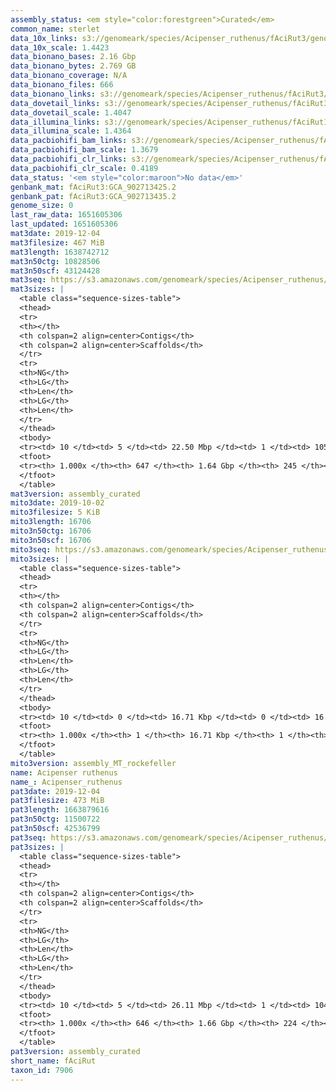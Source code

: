 ```yaml
---
assembly_status: <em style="color:forestgreen">Curated</em>
common_name: sterlet
data_10x_links: s3://genomeark/species/Acipenser_ruthenus/fAciRut3/genomic_data/10x/<br>
data_10x_scale: 1.4423
data_bionano_bases: 2.16 Gbp
data_bionano_bytes: 2.769 GB
data_bionano_coverage: N/A
data_bionano_files: 666
data_bionano_links: s3://genomeark/species/Acipenser_ruthenus/fAciRut3/genomic_data/bionano/<br>
data_dovetail_links: s3://genomeark/species/Acipenser_ruthenus/fAciRut3/genomic_data/dovetail/<br>
data_dovetail_scale: 1.4047
data_illumina_links: s3://genomeark/species/Acipenser_ruthenus/fAciRut1/genomic_data/illumina/<br>s3://genomeark/species/Acipenser_ruthenus/fAciRut2/genomic_data/illumina/<br>
data_illumina_scale: 1.4364
data_pacbiohifi_bam_links: s3://genomeark/species/Acipenser_ruthenus/fAciRut3/genomic_data/pacbio_hifi/<br>
data_pacbiohifi_bam_scale: 1.3679
data_pacbiohifi_clr_links: s3://genomeark/species/Acipenser_ruthenus/fAciRut3/genomic_data/pacbio_hifi/<br>
data_pacbiohifi_clr_scale: 0.4189
data_status: '<em style="color:maroon">No data</em>'
genbank_mat: fAciRut3:GCA_902713425.2
genbank_pat: fAciRut3:GCA_902713435.2
genome_size: 0
last_raw_data: 1651605306
last_updated: 1651605306
mat3date: 2019-12-04
mat3filesize: 467 MiB
mat3length: 1638742712
mat3n50ctg: 10828506
mat3n50scf: 43124428
mat3seq: https://s3.amazonaws.com/genomeark/species/Acipenser_ruthenus/fAciRut3/assembly_curated/fAciRut3.mat.cur.20191204.fasta.gz
mat3sizes: |
  <table class="sequence-sizes-table">
  <thead>
  <tr>
  <th></th>
  <th colspan=2 align=center>Contigs</th>
  <th colspan=2 align=center>Scaffolds</th>
  </tr>
  <tr>
  <th>NG</th>
  <th>LG</th>
  <th>Len</th>
  <th>LG</th>
  <th>Len</th>
  </tr>
  </thead>
  <tbody>
  <tr><td> 10 </td><td> 5 </td><td> 22.50 Mbp </td><td> 1 </td><td> 105.01 Mbp </td></tr>  <tr><td> 20 </td><td> 13 </td><td> 20.03 Mbp </td><td> 3 </td><td> 87.32 Mbp </td></tr>  <tr><td> 30 </td><td> 22 </td><td> 15.87 Mbp </td><td> 4 </td><td> 87.19 Mbp </td></tr>  <tr><td> 40 </td><td> 33 </td><td> 12.96 Mbp </td><td> 7 </td><td> 59.37 Mbp </td></tr>  <tr style="background-color:#cccccc;"><td> 50 </td><td> 47 </td><td style="background-color:#88ff88;"> 10.83 Mbp </td><td> 10 </td><td style="background-color:#88ff88;"> 43.12 Mbp </td></tr>  <tr><td> 60 </td><td> 64 </td><td> 8.19 Mbp </td><td> 14 </td><td> 35.49 Mbp </td></tr>  <tr><td> 70 </td><td> 89 </td><td> 5.35 Mbp </td><td> 19 </td><td> 29.75 Mbp </td></tr>  <tr><td> 80 </td><td> 129 </td><td> 3.24 Mbp </td><td> 25 </td><td> 26.79 Mbp </td></tr>  <tr><td> 90 </td><td> 199 </td><td> 1.58 Mbp </td><td> 36 </td><td> 9.03 Mbp </td></tr>  <tr><td> 100 </td><td> 646 </td><td> 5.93 Kbp </td><td> 244 </td><td> 14.14 Kbp </td></tr>  </tbody>
  <tfoot>
  <tr><th> 1.000x </th><th> 647 </th><th> 1.64 Gbp </th><th> 245 </th><th> 1.64 Gbp </th></tr>
  </tfoot>
  </table>
mat3version: assembly_curated
mito3date: 2019-10-02
mito3filesize: 5 KiB
mito3length: 16706
mito3n50ctg: 16706
mito3n50scf: 16706
mito3seq: https://s3.amazonaws.com/genomeark/species/Acipenser_ruthenus/fAciRut3/assembly_MT_rockefeller/fAciRut3.MT.20191002.fasta.gz
mito3sizes: |
  <table class="sequence-sizes-table">
  <thead>
  <tr>
  <th></th>
  <th colspan=2 align=center>Contigs</th>
  <th colspan=2 align=center>Scaffolds</th>
  </tr>
  <tr>
  <th>NG</th>
  <th>LG</th>
  <th>Len</th>
  <th>LG</th>
  <th>Len</th>
  </tr>
  </thead>
  <tbody>
  <tr><td> 10 </td><td> 0 </td><td> 16.71 Kbp </td><td> 0 </td><td> 16.71 Kbp </td></tr>  <tr><td> 20 </td><td> 0 </td><td> 16.71 Kbp </td><td> 0 </td><td> 16.71 Kbp </td></tr>  <tr><td> 30 </td><td> 0 </td><td> 16.71 Kbp </td><td> 0 </td><td> 16.71 Kbp </td></tr>  <tr><td> 40 </td><td> 0 </td><td> 16.71 Kbp </td><td> 0 </td><td> 16.71 Kbp </td></tr>  <tr style="background-color:#cccccc;"><td> 50 </td><td> 0 </td><td style="background-color:#ff8888;"> 16.71 Kbp </td><td> 0 </td><td style="background-color:#ff8888;"> 16.71 Kbp </td></tr>  <tr><td> 60 </td><td> 0 </td><td> 16.71 Kbp </td><td> 0 </td><td> 16.71 Kbp </td></tr>  <tr><td> 70 </td><td> 0 </td><td> 16.71 Kbp </td><td> 0 </td><td> 16.71 Kbp </td></tr>  <tr><td> 80 </td><td> 0 </td><td> 16.71 Kbp </td><td> 0 </td><td> 16.71 Kbp </td></tr>  <tr><td> 90 </td><td> 0 </td><td> 16.71 Kbp </td><td> 0 </td><td> 16.71 Kbp </td></tr>  <tr><td> 100 </td><td> 0 </td><td> 16.71 Kbp </td><td> 0 </td><td> 16.71 Kbp </td></tr>  </tbody>
  <tfoot>
  <tr><th> 1.000x </th><th> 1 </th><th> 16.71 Kbp </th><th> 1 </th><th> 16.71 Kbp </th></tr>
  </tfoot>
  </table>
mito3version: assembly_MT_rockefeller
name: Acipenser ruthenus
name_: Acipenser_ruthenus
pat3date: 2019-12-04
pat3filesize: 473 MiB
pat3length: 1663879616
pat3n50ctg: 11500722
pat3n50scf: 42536799
pat3seq: https://s3.amazonaws.com/genomeark/species/Acipenser_ruthenus/fAciRut3/assembly_curated/fAciRut3.pat.cur.20191204.fasta.gz
pat3sizes: |
  <table class="sequence-sizes-table">
  <thead>
  <tr>
  <th></th>
  <th colspan=2 align=center>Contigs</th>
  <th colspan=2 align=center>Scaffolds</th>
  </tr>
  <tr>
  <th>NG</th>
  <th>LG</th>
  <th>Len</th>
  <th>LG</th>
  <th>Len</th>
  </tr>
  </thead>
  <tbody>
  <tr><td> 10 </td><td> 5 </td><td> 26.11 Mbp </td><td> 1 </td><td> 104.95 Mbp </td></tr>  <tr><td> 20 </td><td> 12 </td><td> 21.82 Mbp </td><td> 3 </td><td> 88.35 Mbp </td></tr>  <tr><td> 30 </td><td> 21 </td><td> 16.55 Mbp </td><td> 5 </td><td> 83.15 Mbp </td></tr>  <tr><td> 40 </td><td> 31 </td><td> 14.23 Mbp </td><td> 7 </td><td> 59.13 Mbp </td></tr>  <tr style="background-color:#cccccc;"><td> 50 </td><td> 44 </td><td style="background-color:#88ff88;"> 11.50 Mbp </td><td> 10 </td><td style="background-color:#88ff88;"> 42.54 Mbp </td></tr>  <tr><td> 60 </td><td> 60 </td><td> 8.85 Mbp </td><td> 15 </td><td> 33.22 Mbp </td></tr>  <tr><td> 70 </td><td> 83 </td><td> 5.60 Mbp </td><td> 20 </td><td> 30.48 Mbp </td></tr>  <tr><td> 80 </td><td> 121 </td><td> 3.34 Mbp </td><td> 26 </td><td> 22.95 Mbp </td></tr>  <tr><td> 90 </td><td> 197 </td><td> 1.43 Mbp </td><td> 37 </td><td> 10.71 Mbp </td></tr>  <tr><td> 100 </td><td> 645 </td><td> 851  bp </td><td> 223 </td><td> 16.39 Kbp </td></tr>  </tbody>
  <tfoot>
  <tr><th> 1.000x </th><th> 646 </th><th> 1.66 Gbp </th><th> 224 </th><th> 1.66 Gbp </th></tr>
  </tfoot>
  </table>
pat3version: assembly_curated
short_name: fAciRut
taxon_id: 7906
---
```

